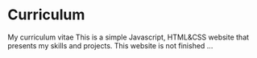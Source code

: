 # Curriculum
My curriculum vitae 
This is a simple Javascript, HTML&CSS website that presents my skills and projects.
This website is not finished ... 
